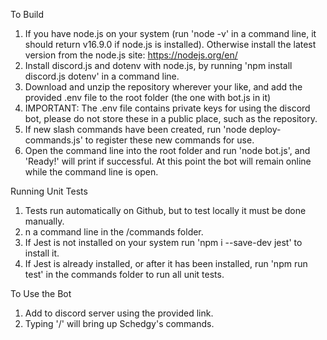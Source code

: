 To Build
1. If you have node.js on your system (run 'node -v' in a command line, it should return v16.9.0 if node.js is installed). Otherwise install the latest version from the node.js site: https://nodejs.org/en/
2. Install discord.js and dotenv with node.js, by running 'npm install discord.js dotenv' in a command line.
3. Download and unzip the repository wherever your like, and add the provided .env file to the root folder (the one with bot.js in it)
4. IMPORTANT: The .env file contains private keys for using the discord bot, please do not store these in a public place, such as the repository.
5. If new slash commands have been created, run 'node deploy-commands.js' to register these new commands for use.
6. Open the command line into the root folder and run 'node bot.js', and 'Ready!' will print if successful. At this point the bot will remain online while the command line is open.

Running Unit Tests
1. Tests run automatically on Github, but to test locally it must be done manually.
2. n a command line in the /commands folder.
3. If Jest is not installed on your system run 'npm i --save-dev jest' to install it.
4. If Jest is already installed, or after it has been installed, run 'npm run test' in the commands folder to run all unit tests.

To Use the Bot
1. Add to discord server using the provided link.
2. Typing '/' will bring up Schedgy's commands.

